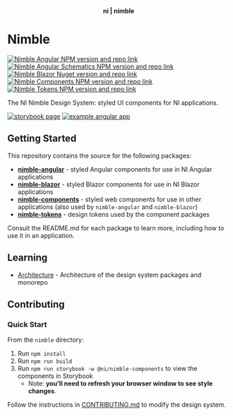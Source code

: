 <div align="center">
    <p align="center"><b>ni | nimble</b></p>
</div>

# Nimble

[![Nimble Angular NPM version and repo link](https://img.shields.io/npm/v/@ni/nimble-angular.svg?label=@ni/nimble-angular)](https://www.npmjs.com/package/@ni/nimble-angular)
[![Nimble Angular Schematics NPM version and repo link](https://img.shields.io/npm/v/@ni/nimble-angular-schematics.svg?label=@ni/nimble-angular-schematics)](https://www.npmjs.com/package/@ni/nimble-angular-schematics)
[![Nimble Blazor Nuget version and repo link](https://img.shields.io/nuget/v/NimbleBlazor.svg?label=NimbleBlazor)](https://www.nuget.org/packages/NimbleBlazor)
[![Nimble Components NPM version and repo link](https://img.shields.io/npm/v/@ni/nimble-components.svg?label=@ni/nimble-components)](https://www.npmjs.com/package/@ni/nimble-components)
[![Nimble Tokens NPM version and repo link](https://img.shields.io/npm/v/@ni/nimble-tokens.svg?label=@ni/nimble-tokens)](https://www.npmjs.com/package/@ni/nimble-tokens)

The NI Nimble Design System: styled UI components for NI applications.

[![storybook page](https://img.shields.io/badge/storybook-white.svg?logo=storybook)](https://ni.github.io/nimble/storybook)
[![example angular app](https://img.shields.io/badge/example%20angular%20app-dd0031.svg?logo=angular)](https://ni.github.io/nimble/example-client-app)

## Getting Started

This repository contains the source for the following packages:

- **[nimble-angular](angular-workspace/projects/ni/nimble-angular/)** - styled Angular components for use in NI Angular applications
- **[nimble-blazor](packages/nimble-blazor/)** - styled Blazor components for use in NI Blazor applications
- **[nimble-components](packages/nimble-components/)** - styled web components for use in other applications (also used by `nimble-angular` and `nimble-blazor`)
- **[nimble-tokens](packages/nimble-tokens/)** - design tokens used by the component packages

Consult the README.md for each package to learn more, including how to use it in an application.

## Learning

- [Architecture](docs/Architecture.md) - Architecture of the design system packages and monorepo

## Contributing

### Quick Start

From the `nimble` directory:
   1. Run `npm install`
   1. Run `npm run build`
   1. Run `npm run storybook -w @ni/nimble-components` to view the components in Storybook
      - Note: **you'll need to refresh your browser window to see style changes**.

Follow the instructions in [CONTRIBUTING.md](CONTRIBUTING.md) to modify the design system.
